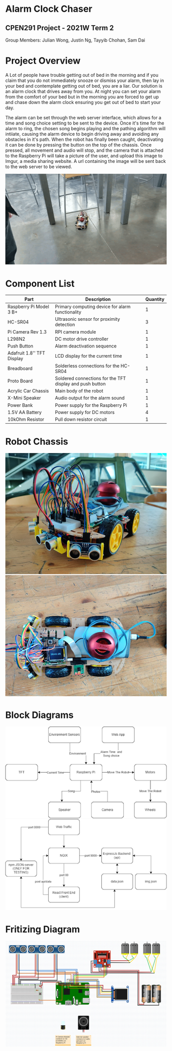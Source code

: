 # Alarm Clock Chaser 

## CPEN291 Project - 2021W Term 2 

Group Members: Julian Wong, Justin Ng, Tayyib Chohan, Sam Dai 


# Project Overview

A Lot of people have trouble getting out of bed in the morning and if you claim that you do not immediately snooze or dismiss your alarm, then lay in your bed and contemplate getting out of bed, you are a liar. 
Our solution is an alarm clock that drives away from you. At night you can set your alarm from the comfort of your bed but in the morning you are forced to get up and chase down the alarm clock ensuring you get out of bed to start your day. 

The alarm can be set through the web server interface, which allows for a time and song choice setting to be sent to the device. Once it's time for the alarm to ring, the chosen song begins playing and the pathing algorithm will intiiate, causing the alarm device to begin driving away and avoiding any obstacles in it's path. When the robot has finally been caught, deactivating it can be done by pressing the button on the top of the chassis. Once pressed, all movement and audio will stop, and the camera that is attached to the Raspberry Pi will take a picture of the user, and upload this image to Imgur, a media sharing website. A url containing the image will be sent back to the web server to be viewed. 

![alt text](images/pathing.gif)


# Component List

| Part                       | Description                                              | Quantity |
| -------------------------- | -------------------------------------------------------- | -------- | 
| Raspberry Pi Model 3 B+    | Primary computing device for alarm functionality         | 1        | 
| HC-SR04                    | Ultrasonic sensor for proximity detection                | 3        | 
| Pi Camera Rev 1.3          | RPI camera module                                        | 1        | 
| L298N2                     | DC motor drive controller                                | 1        | 
| Push Button                | Alarm deactivation sequence                              | 1        | 
| Adafruit 1.8'' TFT Display | LCD display for the current time                         | 1        |
| Breadboard                 | Solderless connections for the HC-SR04                   | 1        |
| Proto Board                | Soldered connections for the TFT display and push button | 1        | 
| Acrylic Car Chassis        | Main body of the robot                                   | 1        | 
| X-Mini Speaker             | Audio output for the alarm sound                         | 1        | 
| Power Bank                 | Power supply for the Raspberry Pi                        | 1        | 
| 1.5V AA Battery            | Power supply for DC motors                               | 4        |
| 10kOhm Resistor            | Pull down resistor circuit                               | 1        |


# Robot Chassis

![alt text](images/front_chassis.jpg)
![alt text](images/top_chassis.jpg)


# Block Diagrams 

![alt text](images/hardware_block.png)
![alt text](images/server_block.png) 
 

# Fritizing Diagram

![alt text](images/fritzing.png)

